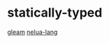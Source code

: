 # statically-typed

[gleam](https://github.com/gleam-lang/gleam)
[nelua-lang](https://github.com/edubart/nelua-lang)
